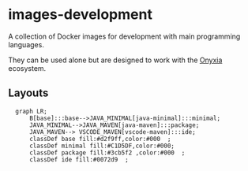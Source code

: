 # images-development

A collection of Docker images for development with main programming languages.

They can be used alone but are designed to work with the [Onyxia](https://github.com/InseeFrLab/onyxia) ecosystem.

## Layouts

```mermaid
  graph LR;
      B[base]:::base-->JAVA_MINIMAL[java-minimal]:::minimal;
      JAVA_MINIMAL-->JAVA_MAVEN[java-maven]:::package;
      JAVA_MAVEN--> VSCODE_MAVEN[vscode-maven]:::ide;
      classDef base fill:#d2f9ff,color:#000  ;
      classDef minimal fill:#C1D5DF,color:#000;
      classDef package fill:#3cb5f2 ,color:#000  ;
      classDef ide fill:#0072d9  ;
```